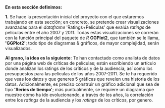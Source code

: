 **En esta sección definimos:**

**1.** Se hace la presentación inicial del proyecto con el que estaremos trabajando en esta sección; en concreto, se pretende crear visualizaciones avanzadas para el _dataframe_ 'Ratings+Peliculas' que evalúa _ratings_ de películas entre el año 2007 y 2011. Todas estas visualizaciones se correrán con la función principal del paquete de _R_ **GGPlot2**, que también se le llama, **'GGPlot2'**; todo tipo de diagramas & gráficos, de mayor complejidad, serán visualizados.

**Al grano, la idea es la siguiente:** Te han contactado como analista de datos por una página web de críticas de películas; están escribiendo un artículo donde analizan los ratings de los críticos y de la audiencia, así como los presupuestos para las películas de los años 2007-2011. Se te ha requerido que veas los datos y que generes 5 gráficas que revelen una historia de los datos. Adicionalmente, es preciso construir un gráfico adicional que sea de tipo **'Series de tiempo'**; más puntualmente, se requiere un diagrama que muestre cómo ha ido evolucionando, a través de los años, la correlación entre los _ratings_ de la audiencia y los _ratings_ de los críticos, por genero.
